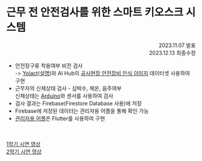 ﻿# 근무 전 안전검사를 위한 스마트 키오스크 시스템

<div style="text-align: right"> 2023.11.07 발표 <br> 2023.12.13 최종수정 </div>

- 안전장구류 착용여부 비전 검사<br>-> [Yolact](https://github.com/dbolya/yolact)([설명](/Yolact_README.md))와 AI Hub의 [공사현장 안전장비 인식 이미지](https://www.aihub.or.kr/aihubdata/data/view.do?currMenu=115&topMenu=100&aihubDataSe=realm&dataSetSn=163) 데이터셋 사용하여 구현
- 근무자의 신체상태 검사 - 심박수, 체온, 음주여부<br>신체상태는 [Arduino](https://github.com/PoloCeleste/LifeVision_Arduio)와 센서를 사용하여 검사
- 검사 결과는 Firebase(Firestore Database 사용)에 저장
- Firebase에 저장된 데이터는 관리자용 어플을 통해 확인 가능
- [관리자용 어플](https://github.com/PoloCeleste/LifeVision_App)은 Flutter를 사용하여 구현

<br><br>
[1학기 시연 영상](https://www.youtube.com/watch?v=SbFfPqBx5S4) <br>
[2학기 시연 영상](https://www.youtube.com/watch?v=khaTaEOExCo)<br>
